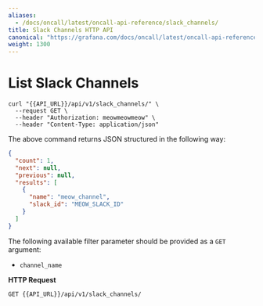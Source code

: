 ```yaml
---
aliases:
  - /docs/oncall/latest/oncall-api-reference/slack_channels/
title: Slack Channels HTTP API
canonical: "https://grafana.com/docs/oncall/latest/oncall-api-reference/slack_channels/"
weight: 1300
---
```


# List Slack Channels

```shell
curl "{{API_URL}}/api/v1/slack_channels/" \
  --request GET \
  --header "Authorization: meowmeowmeow" \
  --header "Content-Type: application/json"
```

The above command returns JSON structured in the following way:

```json
{
  "count": 1,
  "next": null,
  "previous": null,
  "results": [
    {
      "name": "meow_channel",
      "slack_id": "MEOW_SLACK_ID"
    }
  ]
}
```

The following available filter parameter should be provided as a `GET` argument:

- `channel_name`

**HTTP Request**

`GET {{API_URL}}/api/v1/slack_channels/`

